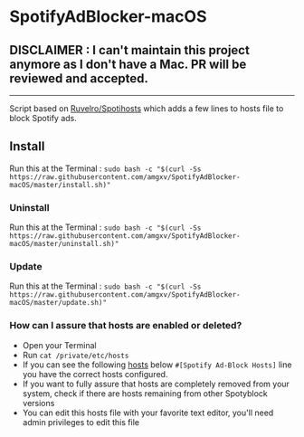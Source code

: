# SpotifyAdBlocker-macOS

## DISCLAIMER : I can't maintain this project anymore as I don't have a Mac. PR will be reviewed and accepted.

---

Script based on [Ruvelro/Spotihosts](https://github.com/ruvelro/Spotihosts) which adds a few lines to hosts file to block Spotify ads.

## Install 

Run this at the Terminal : 
`sudo bash -c "$(curl -Ss https://raw.githubusercontent.com/amgxv/SpotifyAdBlocker-macOS/master/install.sh)"`

### Uninstall

Run this at the Terminal : 
`sudo bash -c "$(curl -Ss https://raw.githubusercontent.com/amgxv/SpotifyAdBlocker-macOS/master/uninstall.sh)"`

### Update 

Run this at the Terminal : 
`sudo bash -c "$(curl -Ss https://raw.githubusercontent.com/amgxv/SpotifyAdBlocker-macOS/master/update.sh)"`

### How can I assure that hosts are enabled or deleted?
* Open your Terminal
* Run ```cat /private/etc/hosts```
* If you can see the following [hosts](https://raw.githubusercontent.com/amgxv/SpotifyAdBlocker-macOS/master/hosts/hosts.txt) below ```#[Spotify Ad-Block Hosts]``` line you have the correct hosts configured.
* If you want to fully assure that hosts are completely removed from your system, check if there are hosts remaining from other Spotyblock versions
* You can edit this hosts file with your favorite text editor, you'll need admin privileges to edit this file
